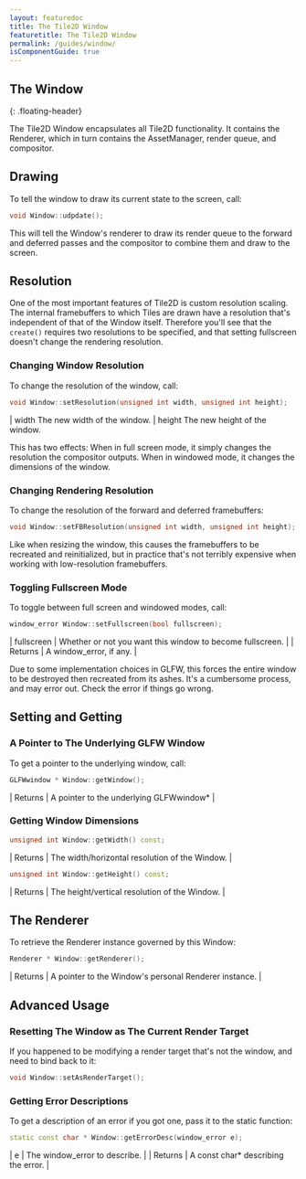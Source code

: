 ```yaml
---
layout: featuredoc
title: The Tile2D Window
featuretitle: The Tile2D Window
permalink: /guides/window/
isComponentGuide: true
---
```


The Window
----------
{: .floating-header}

The Tile2D Window encapsulates all Tile2D functionality. It contains the Renderer, which
in turn contains the AssetManager, render queue, and compositor.

Drawing
-------

To tell the window to draw its current state to the screen, call:

```cpp
void Window::udpdate();
```

This will tell the Window's renderer to draw its render queue to the forward and deferred passes
and the compositor to combine them and draw to the screen.

Resolution
----------

One of the most important features of Tile2D is custom resolution scaling. The internal
framebuffers to which Tiles are drawn have a resolution that's independent of that of the
Window itself. Therefore you'll see that the ```create()``` requires two resolutions to be
specified, and that setting fullscreen doesn't change the rendering resolution.

<h3>Changing Window Resolution</h3>

To change the resolution of the window, call:

```cpp
void Window::setResolution(unsigned int width, unsigned int height);
```

|  width The new width of the window.
|  height The new height of the window.

This has two effects:
When in full screen mode, it simply changes the resolution the compositor outputs. When in
windowed mode, it changes the dimensions of the window.

<h3>Changing Rendering Resolution</h3>

To change the resolution of the forward and deferred framebuffers:

```cpp
void Window::setFBResolution(unsigned int width, unsigned int height);
```

Like when resizing the window, this causes the framebuffers to be recreated and reinitialized, but in practice that's not
terribly expensive when working with low-resolution framebuffers.

<h3>Toggling Fullscreen Mode</h3>

To toggle between full screen and windowed modes, call:

```cpp
window_error Window::setFullscreen(bool fullscreen);
```

| fullscreen | Whether or not you want this window to become fullscreen. |
| Returns | A window_error, if any. |

Due to some implementation choices in GLFW, this forces the entire window to be destroyed
then recreated from its ashes. It's a cumbersome process, and may error out. Check the
error if things go wrong.

Setting and Getting
-------------------

<h3>A Pointer to The Underlying GLFW Window</h3>
To get a pointer to the underlying window, call:

```cpp
GLFWwindow * Window::getWindow();
```

| Returns | A pointer to the underlying GLFWwindow* |

<h3>Getting Window Dimensions</h3>

```cpp
unsigned int Window::getWidth() const;
```

| Returns | The width/horizontal resolution of the Window. |
    
```cpp
unsigned int Window::getHeight() const;
```

| Returns | The height/vertical resolution of the Window. |

The Renderer
------------

To retrieve the Renderer instance governed by this Window:

```cpp
Renderer * Window::getRenderer();
```

| Returns | A pointer to the Window's personal Renderer instance. |

Advanced Usage
--------------

<h3> Resetting The Window as The Current Render Target</h3>

If you happened to be modifying a render target that's not the window, and need to bind back to it:

```cpp
void Window::setAsRenderTarget();
```

<h3>Getting Error Descriptions</h3>

To get a description of an error if you got one, pass it to the static function:

```cpp
static const char * Window::getErrorDesc(window_error e);
```

| e | The window_error to describe. |
| Returns | A const char* describing the error. |